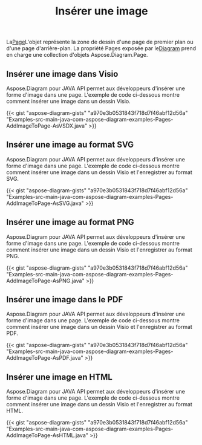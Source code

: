 ﻿---
title: Insérer une image
type: docs
weight: 70
url: /fr/java/drawing/insert-image
description: Cette section explique comment insérer une image dans une page visio avec Aspose.Diagram. Prise en charge de l'utilisation de Java pour insérer une image et l'enregistrer au format pdf, svg, html, image, xps et autres formats.
---
 La[Page](https://reference.aspose.com/diagram/java/com.aspose.diagram/page)L'objet représente la zone de dessin d'une page de premier plan ou d'une page d'arrière-plan. La propriété Pages exposée par le[Diagram](https://reference.aspose.com/diagram/java/com.aspose.diagram/diagram) prend en charge une collection d'objets Aspose.Diagram.Page.

## **Insérer une image dans Visio**
Aspose.Diagram pour JAVA API permet aux développeurs d'insérer une forme d'image dans une page. L'exemple de code ci-dessous montre comment insérer une image dans un dessin Visio.

{{< gist "aspose-diagram-gists" "a970e3b0531843f718d7f46abf12d56a" "Examples-src-main-java-com-aspose-diagram-examples-Pages-AddImageToPage-AsVSDX.java" >}}

## **Insérer une image au format SVG**
Aspose.Diagram pour JAVA API permet aux développeurs d'insérer une forme d'image dans une page. L'exemple de code ci-dessous montre comment insérer une image dans un dessin Visio et l'enregistrer au format SVG.

{{< gist "aspose-diagram-gists" "a970e3b0531843f718d7f46abf12d56a" "Examples-src-main-java-com-aspose-diagram-examples-Pages-AddImageToPage-AsSVG.java" >}}

## **Insérer une image au format PNG**
Aspose.Diagram pour JAVA API permet aux développeurs d'insérer une forme d'image dans une page. L'exemple de code ci-dessous montre comment insérer une image dans un dessin Visio et l'enregistrer au format PNG.

{{< gist "aspose-diagram-gists" "a970e3b0531843f718d7f46abf12d56a" "Examples-src-main-java-com-aspose-diagram-examples-Pages-AddImageToPage-AsPNG.java" >}}

## **Insérer une image dans le PDF**
Aspose.Diagram pour JAVA API permet aux développeurs d'insérer une forme d'image dans une page. L'exemple de code ci-dessous montre comment insérer une image dans un dessin Visio et l'enregistrer au format PDF.

{{< gist "aspose-diagram-gists" "a970e3b0531843f718d7f46abf12d56a" "Examples-src-main-java-com-aspose-diagram-examples-Pages-AddImageToPage-AsPDF.java" >}}

## **Insérer une image en HTML**
Aspose.Diagram pour JAVA API permet aux développeurs d'insérer une forme d'image dans une page. L'exemple de code ci-dessous montre comment insérer une image dans un dessin Visio et l'enregistrer au format HTML.

{{< gist "aspose-diagram-gists" "a970e3b0531843f718d7f46abf12d56a" "Examples-src-main-java-com-aspose-diagram-examples-Pages-AddImageToPage-AsHTML.java" >}}

